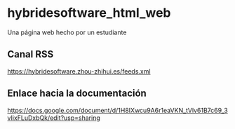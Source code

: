 # hybridesoftware_html_web
Una página web hecho por un estudiante

## Canal RSS
https://hybridesoftware.zhou-zhihui.es/feeds.xml

## Enlace hacia la documentación
https://docs.google.com/document/d/1H8IXwcu9A6r1eaVKN_tVlv61B7c69_3vIixFLuDxbQk/edit?usp=sharing
